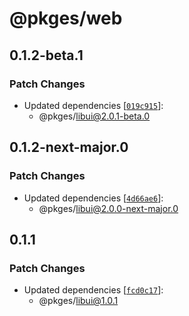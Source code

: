 # @pkges/web

## 0.1.2-beta.1

### Patch Changes

- Updated dependencies [[`019c915`](https://github.com/JeanBarriere/turbo-changeset-monorepo/commit/019c9155e498aa89b43f428c9afcb9280407f51b)]:
  - @pkges/libui@2.0.1-beta.0

## 0.1.2-next-major.0

### Patch Changes

- Updated dependencies [[`4d66ae6`](https://github.com/JeanBarriere/turbo-changeset-monorepo/commit/4d66ae69191adb02c4891efd50c4d80b10743d96)]:
  - @pkges/libui@2.0.0-next-major.0

## 0.1.1

### Patch Changes

- Updated dependencies [[`fcd0c17`](https://github.com/JeanBarriere/turbo-changeset-monorepo/commit/fcd0c17bbd72ae2b1efcba1d19e5e8b3c6a76c78)]:
  - @pkges/libui@1.0.1
